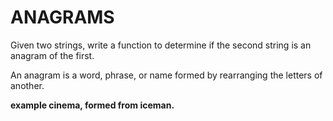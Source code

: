 # ANAGRAMS
Given two strings, write a function to determine if the second string is an anagram of the first.

An anagram is a word, phrase, or name formed by rearranging the letters of another. 

**example cinema, formed from iceman.**
